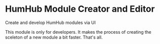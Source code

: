 # HumHub Module Creator and Editor

Create and develop HumHub modules via UI

This module is only for developers. It makes the process of creating the sceleton of a new module a bit faster. That's all.
